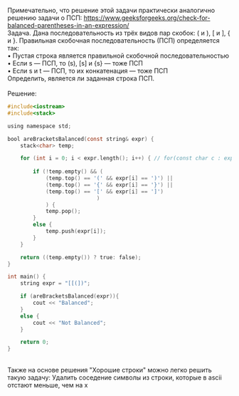 Примечательно, что решение этой задачи практически аналогично решению задачи о ПСП: https://www.geeksforgeeks.org/check-for-balanced-parentheses-in-an-expression/ 
\
Задача. Дана последовательность из трёх видов пар скобок: ( и ), [ и ], { и }. 
Правильная скобочная последовательность (ПСП) определяется так:  
•	Пустая строка является правильной скобочной последовательностью  
•	Если s — ПСП, то (s), [s] и {s} — тоже ПСП  
•	Если s и t — ПСП, то их конкатенация — тоже ПСП  
Определить, является ли заданная строка ПСП.
\
\
Решение:
```objectivec
#include<iostream>
#include<stack>

using namespace std;

bool areBracketsBalanced(const string& expr) {
    stack<char> temp;

    for (int i = 0; i < expr.length(); i++) { // for(const char c : expr) {
    
        if (!temp.empty() && (
            (temp.top() == '(' && expr[i] == ')') || 
            (temp.top() == '{' && expr[i] == '}') || 
            (temp.top() == '[' && expr[i] == ']')
                            )
            ) {
            temp.pop();
        }
        else {
            temp.push(expr[i]);
        }
    }

    return ((temp.empty()) ? true: false);
}

int main() {
    string expr = "[[(])";

    if (areBracketsBalanced(expr)){
        cout << "Balanced";
    } 
    else {
        cout << "Not Balanced";
    }

    return 0;
}
```
\
Также на основе решения "Хорошие строки" можно легко решить такую задачу: Удалить соседение символы из строки, которые в ascii отстают меньше, чем на x
